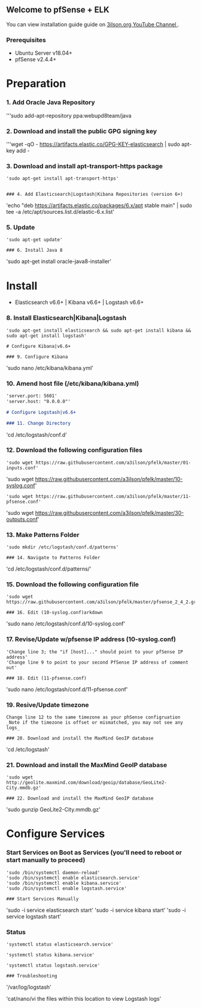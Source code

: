 ## Welcome to pfSense + ELK

You can view installation guide guide on [3ilson.org YouTube Channel ](https://www.youtube.com/3ilsonorg).

### Prerequisites 
- Ubuntu Server v18.04+
- pfSense v2.4.4+

# Preparation

### 1. Add Oracle Java Repository
'''sudo add-apt-repository ppa:webupd8team/java

### 2. Download and install the public GPG signing key
'''wget -qO - https://artifacts.elastic.co/GPG-KEY-elasticsearch | sudo apt-key add -

### 3. Download and install apt-transport-https package 
```
'sudo apt-get install apt-transport-https'


### 4. Add Elasticsearch|Logstash|Kibana Repositories (version 6+) 
```
'echo "deb https://artifacts.elastic.co/packages/6.x/apt stable main" | sudo tee -a /etc/apt/sources.list.d/elastic-6.x.list'

### 5. Update
```
'sudo apt-get update'

### 6. Install Java 8
```
'sudo apt-get install oracle-java8-installer'

# Install
- Elasticsearch v6.6+ | Kibana v6.6+ | Logstash v6.6+

### 8. Install Elasticsearch|Kibana|Logstash
```
'sudo apt-get install elasticsearch && sudo apt-get install kibana && sudo apt-get install logstash'

# Configure Kibana|v6.6+

### 9. Configure Kibana
```
'sudo nano /etc/kibana/kibana.yml'

### 10. Amend host file (/etc/kibana/kibana.yml)
```markdown
'server.port: 5601'
'server.host: "0.0.0.0"'

# Configure Logstash|v6.6+

### 11. Change Directory
```
'cd /etc/logstash/conf.d'

### 12. Download the following configuration files
```
'sudo wget https://raw.githubusercontent.com/a3ilson/pfelk/master/01-inputs.conf'

```
'sudo wget https://raw.githubusercontent.com/a3ilson/pfelk/master/10-syslog.conf'

```
'sudo wget https://raw.githubusercontent.com/a3ilson/pfelk/master/11-pfsense.conf'

```
'sudo wget https://raw.githubusercontent.com/a3ilson/pfelk/master/30-outputs.conf'

### 13. Make Patterns Folder
```
'sudo mkdir /etc/logstash/conf.d/patterns'

### 14. Navigate to Patterns Folder
```
'cd /etc/logstash/conf.d/patterns/'

### 15. Download the following configuration file
```
'sudo wget https://raw.githubusercontent.com/a3ilson/pfelk/master/pfsense_2_4_2.grok'

### 16. Edit (10-syslog.conf)arkdown
```
'sudo nano /etc/logstash/conf.d/10-syslog.conf'

### 17. Revise/Update w/pfsense IP address (10-syslog.conf)
```
'Change line 3; the "if [host]..." should point to your pfSense IP address'
'Change line 9 to point to your second PfSense IP address of comment out'

### 18. Edit (11-pfsense.conf)
```
'sudo nano /etc/logstash/conf.d/11-pfsense.conf'

### 19. Resive/Update timezone
```
Change line 12 to the same timezone as your phSense configruation
_Note if the timezone is offset or mismatched, you may not see any logs_

### 20. Download and install the MaxMind GeoIP database
```
'cd /etc/logstash'

### 21. Download and install the MaxMind GeoIP database
```
'sudo wget http://geolite.maxmind.com/download/geoip/database/GeoLite2-City.mmdb.gz'

### 22. Download and install the MaxMind GeoIP database
```
'sudo gunzip GeoLite2-City.mmdb.gz'

# Configure Services

### Start Services on Boot as Services (you'll need to reboot or start manually to proceed)
```
'sudo /bin/systemctl daemon-reload'
'sudo /bin/systemctl enable elasticsearch.service'
'sudo /bin/systemctl enable kibana.service'
'sudo /bin/systemctl enable logstash.service'

### Start Services Manually
```
'sudo -i service elasticsearch start'
'sudo -i service kibana start'
'sudo -i service logstash start'

### Status
```
'systemctl status elasticsearch.service'

'systemctl status kibana.service'

'systemctl status logstash.service'

### Troubleshooting
```
'/var/log/logstash'

'cat/nano/vi the files within this location to view Logstash logs'
